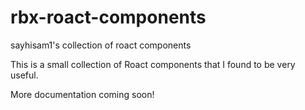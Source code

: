 # rbx-roact-components
sayhisam1's collection of roact components

This is a small collection of Roact components that I found to be very useful.

More documentation coming soon!
